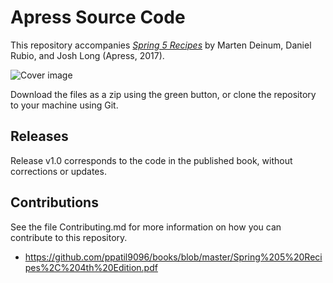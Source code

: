 # Apress Source Code

This repository accompanies [*Spring 5 Recipes*](http://www.apress.com/9781484227893) by Marten Deinum, Daniel Rubio, and Josh Long (Apress, 2017).

[comment]: #cover
![Cover image](9781484227893.jpg)

Download the files as a zip using the green button, or clone the repository to your machine using Git.

## Releases

Release v1.0 corresponds to the code in the published book, without corrections or updates.

## Contributions

See the file Contributing.md for more information on how you can contribute to this repository.


- https://github.com/ppatil9096/books/blob/master/Spring%205%20Recipes%2C%204th%20Edition.pdf
